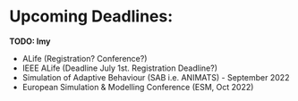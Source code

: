 # Upcoming Deadlines:

**TODO: Imy**

- ALife (Registration? Conference?)
- IEEE ALife (Deadline July 1st. Registration Deadline?)
- Simulation of Adaptive Behaviour (SAB i.e. ANIMATS) - September 2022
- European Simulation & Modelling Conference (ESM, Oct 2022)
